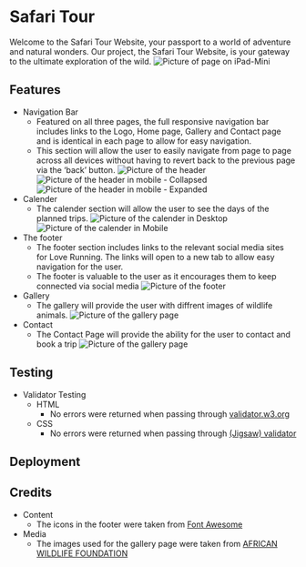 # Safari Tour

Welcome to the Safari Tour Website, your passport to a world of adventure and natural wonders. Our project, the Safari Tour Website, is your gateway to the ultimate exploration of the wild.
![Picture of page on iPad-Mini](assets/media/iPad-Mini-portrait.png)

## Features

- Navigation Bar
  - Featured on all three pages, the full responsive navigation bar includes links to the Logo, Home page, Gallery and Contact page and is identical in each page to allow for easy navigation.
  - This section will allow the user to easily navigate from page to page across all devices without having to revert back to the previous page via the ‘back’ button.
    ![Picture of the header](assets/media/header.png)
    ![Picture of the header in mobile - Collapsed](assets/media/header-mobile.png)
    ![Picture of the header in mobile - Expanded](assets/media/header-mobile-expanded.png)
- Calender
  - The calender section will allow the user to see the days of the planned trips.
    ![Picture of the calender in Desktop](assets/media/calender-desktop.png)
    ![Picture of the calender in Mobile](assets/media/calender-mobile.png)
- The footer
  - The footer section includes links to the relevant social media sites for Love Running. The links will open to a new tab to allow easy navigation for the user.
  - The footer is valuable to the user as it encourages them to keep connected via social media
    ![Picture of the footer](assets/media/footer.png)
- Gallery
  - The gallery will provide the user with diffrent images of wildlife animals.
    ![Picture of the gallery page](assets/media/Gallery.png)
- Contact
  - The Contact Page will provide the ability for the user to contact and book a trip
    ![Picture of the gallery page](assets/media/contact-page-mobile.png)

## Testing

- Validator Testing
  - HTML
    - No errors were returned when passing through [validator.w3.org](https://validator.w3.org/)
  - CSS
    - No errors were returned when passing through [(Jigsaw) validator](https://jigsaw.w3.org/css-validator/#validate_by_input)

## Deployment

## Credits

- Content
  - The icons in the footer were taken from [Font Awesome](https://fontawesome.com/)
- Media
  - The images used for the gallery page were taken from [AFRICAN WILDLIFE FOUNDATION](https://www.awf.org/wildlife-conservation/all)
